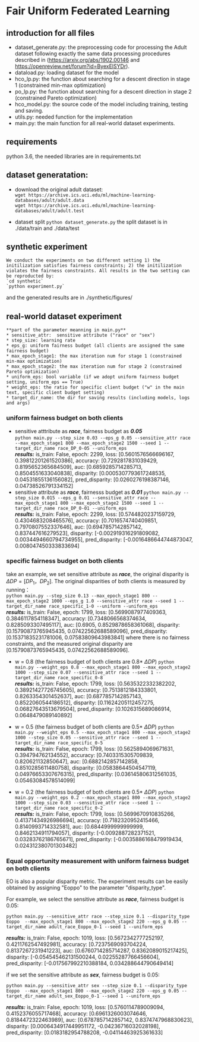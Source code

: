 # Fair Uniform Federated Learning


## introduction for all files
* dataset_generate.py: the preprocessing code for processing the Adult dataset following exactly the same data processing procedures described in (https://arxiv.org/abs/1902.00146 and https://openreview.net/forum?id=ByexElSYDr).
* dataload.py: loading dataset for the model
* hco_lp.py: the function about searching for a descent direction in stage 1 (constrained min-max optimization)
* po_lp.py: the function about searching for a descent direction in stage 2 (constrained Pareto optimization)
* hco_model.py: the source code of the model including training, testing and saving.
* utils.py: needed function for the implementation
* main.py: the main function for all real-world dataset experiments.

## requirements
python 3.6, the needed libraries are in requirements.txt

## dataset generatation:
* download the original adult dataset:  
`wget https://archive.ics.uci.edu/ml/machine-learning-databases/adult/adult.data`  
`wget https://archive.ics.uci.edu/ml/machine-learning-databases/adult/adult.test`  

* dataset split
`python dataset_generate.py`
the split dataset is in ./data/train and ./data/test

## synthetic experiment 
    We conduct the experiments on two different setting 1) the initilization satisfies fairness constraints; 2) the initilization violates the fairness constraints. All results in the two setting can be reproducted by: 
    `cd synthetic`
    `python experiment.py`
and the generated results are in ./synthetic/figures/

## real-world dataset experiment

    **part of the parameter meanning in main.py**
    * sensitive_attr:  sensitive attribute ("race" or "sex")
    * step_size: learning rate
    * eps_g: uniform fairness budget (all clients are assigned the same fairness budget)
    * max_epoch_stage1: the max iteration num for stage 1 (constrained min-max optimization)
    * max_epoch_stage2: the max iteration num for stage 2 (constrained Pareto optimization)
    * uniform_eps: bool variable (if we adopt uniform fairness budget setting, uniform_eps == True)
    * weight_eps: the ratio for specific client budget ("w" in the main text, specific client budget setting)
    * target_dir_name: the dir for saving results (including models, logs and args)

### uniform fairness budget on both clients 
*   sensitive atttribute as ***race***,  fairness budget as ***0.05***  
`python main.py --step_size 0.03 --eps_g 0.05 --sensitive_attr race --max_epoch_stage1 800 --max_epoch_stage2 1500 --seed 1 --target_dir_name race_DP_0-05 --uniform_eps`  
***results:*** is_train: False, epoch: 2299, loss: [0.5601576566696167, 0.39812201261520386], accuracy: [0.7292817831039429, 0.8195652365684509], auc: [0.6859285714285713, 0.8504551633040838], disparity: [0.0005307793617248535, 0.04531855136156082], pred_disparity: [0.0260276198387146, 0.04738526791334152]
*   sensitive attribute as ***race***, fairnesss budget as ***0.01***
`python main.py --step_size 0.015 --eps_g 0.01 --sensitive_attr race --max_epoch_stage1 800 --max_epoch_stage2 1500 --seed 1 --target_dir_name race_DP_0-01 --uniform_eps`  
***results:*** is_train: False, epoch: 2299, loss: [0.5744820237159729, 0.4304683208465576], accuracy: [0.7016574740409851, 0.7970807552337646], auc: [0.6947857142857142, 0.837447616279523], disparity: [-0.002919316291809082, 0.0034494660794734955], pred_disparity: [-0.0016486644744873047, 0.008047450333833694]

### specific fairness budget on both clients 
  take an example, we set sensitive attribute as ***race***, the original disparity is $\Delta DP = [DP_1， DP_2]$.
  The original disparities of both clients is measured by running：  
  `python main.py --step_size 0.13 --max_epoch_stage1 800 --max_epoch_stage2 1000 --eps_g 1.0 --sensitive_attr race --seed 1 --target_dir_name race_specific_1-0 --uniform --uniform_eps`  
***results:*** is_train: False, epoch: 1799, loss: [0.5699087977409363, 0.3846117854118347], accuracy: [0.7348066568374634, 0.8285093307495117], auc: [0.6905, 0.8529878658361068], disparity: [0.15790873765945435, 0.07422562688589096], pred_disparity: [0.15371835231781006, 0.07583809643983841]
  where there is no fairness constraints, and the measured original disparity are [0.15790873765945435, 0.07422562688589096].

*   w = 0.8  (the fairness budget of both clients are 0.8* $\Delta DP$)
    `python main.py --weight_eps 0.8 --max_epoch_stage1 800 --max_epoch_stage2 1000 --step_size 0.07 --sensitive_attr race --seed 1 --target_dir_name race_specific_0-8`  
***results:*** is_train: False, epoch: 1799, loss: [0.5635322332382202, 0.38921427726745605], accuracy: [0.7513812184333801, 0.8263354301452637], auc: [0.6877857142857143, 0.8522060544186512], disparity: [0.11624205112457275, 0.06827643513679504], pred_disparity: [0.1026315689086914, 0.0648479089140892]

*   w = 0.5  (the fairness budget of both clients are 0.5* $\Delta DP$)
    `python main.py --weight_eps 0.5 --max_epoch_stage1 800 --max_epoch_stage2 1000 --step_size 0.05 --sensitive_attr race --seed 1 --target_dir_name race_specific_0-5`  
***results:*** is_train: False, epoch: 1799, loss: [0.5625894069671631, 0.394794762134552], accuracy: [0.7403315305709839, 0.820621132850647], auc: [0.6882142857142858, 0.8510285611480758], disparity: [0.05838644504547119, 0.04976653307676315], pred_disparity: [0.036145806312561035, 0.05463084578514099]

*   w = 0.2  (the fairness budget of both clients are 0.5* $\Delta DP$)
    `python main.py --weight_eps 0.2 --max_epoch_stage1 800 --max_epoch_stage2 1000 --step_size 0.03 --sensitive_attr race --seed 1 --target_dir_name race_specific_0-2`  
***results:*** is_train: False, epoch: 1799, loss: [0.5699670910835266, 0.41371434926986694], accuracy: [0.7182320952415466, 0.8140993714332581], auc: [0.6844999999999999, 0.8462134911794057], disparity: [-0.0092887282371521, 0.03283762186765671], pred_disparity: [-0.0035886168479919434, 0.024312380701303482]

### Equal opportunity measurement with uniform fairness budget on both clients
EO is also a popular disparity metric. The experiment results can be easily obtained by assigning "Eoppo" to the parameter "disparity_type".

For example, we select the sensitive attribute as ***race***, fairness budget is 0.05:  

`python main.py --sensitive_attr race --step_size 0.1 --disparity_type Eoppo  --max_epoch_stage1 800 --max_epoch_stage2 220 --eps_g 0.05 --target_dir_name adult_race_Eoppo_0-1 --seed 1 --uniform_eps`  

***results:*** is_train: False, epoch: 1019, loss: [0.5672342777252197, 0.4211762547492981], accuracy: [0.7237569093704224, 0.8137267231941223], auc: [0.6760714285714287, 0.8362089015217425], disparity: [-0.054545462131500244, 0.02255287766456604], pred_disparity: [-0.017567992210388184, 0.034288644790649414]  

if we set the sensitive attribute as ***sex***, fairness budget is 0.05:

`python main.py --sensitive_attr sex --step_size 0.1 --disparity_type Eoppo  --max_epoch_stage1 800 --max_epoch_stage2 220 --eps_g 0.05 --target_dir_name adult_sex_Eoppo_0-1 --seed 1 --uniform_eps`  

***results:*** is_train: False, epoch: 1019, loss: [0.5760114789009094, 0.4152376055717468], accuracy: [0.6961326003074646, 0.8184472322463989], auc: [0.6787857142857142, 0.8374747968830623], disparity: [0.0006434917449951172, -0.04236716032028198], pred_disparity: [0.0183182954788208, -0.04114463925361633]

